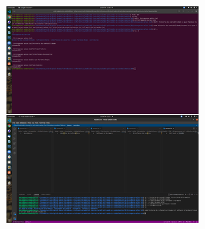 <div align="center">
  <img src="./imagens-exercicio/exercicio-aula.png" alt="Exercício Pt1">
    <img src="./imagens-exercicio/exercicio-aula-2.png" alt="Exercício Pt2">
<div>